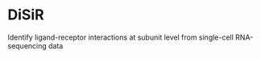 # DiSiR
 Identify ligand-receptor interactions at subunit level from single-cell RNA-sequencing data
